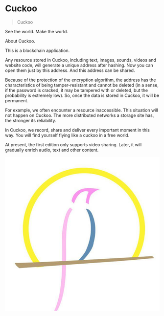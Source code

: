 # Cuckoo

> Cuckoo 
> 
See the world. Make the world.

About Cuckoo. 

This is a blockchain application. 

Any resource stored in Cuckoo, including text, images, sounds, videos and website code, will generate a unique address after hashing. Now you can open them just by this address. And this address can be shared. 

Because of the protection of the encryption algorithm, the address has the characteristics of being tamper-resistant and cannot be deleted (in a sense, if the password is cracked, it may be tampered with or deleted, but the probability is extremely low). So, once the data is stored in Cuckoo, it will be permanent. 

For example, we often encounter a resource inaccessible. This situation will not happen on Cuckoo. The more distributed networks a storage site has, the stronger its reliability. 

In Cuckoo, we record, share and deliver every important moment in this way. You will find yourself flying like a cuckoo in a free world. 

At present, the first edition only supports video sharing. Later, it will gradually enrich audio, text and other content. 

![Cuckoo](images/cuckoo.png)
